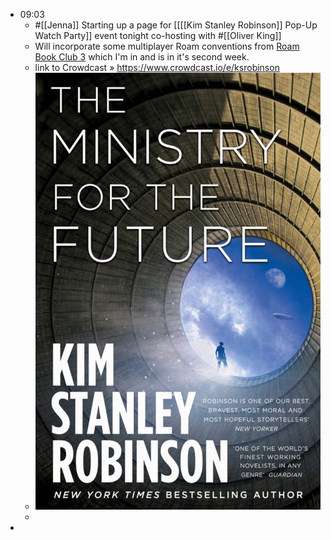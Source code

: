 - 09:03 
    - #[[Jenna]] Starting up a page for [[[[Kim Stanley Robinson]] Pop-Up Watch Party]] event tonight co-hosting with #[[Oliver King]]
    - Will incorporate some multiplayer Roam conventions from [Roam Book Club 3](https://roamresearch.com/#/app/RBC3-The-Culture-Code) which I'm in and is in it's second week.
    - link to Crowdcast » https://www.crowdcast.io/e/ksrobinson
    - ![](./images/aHR0cHM6Ly9jcm93ZGNhc3QtcHJvZC5pbWdpeC5uZXQvLU01NEZXaE5FMTRnUVpoNzRpSm0vZXZlbnQtY292ZXItNDI0NT93PTgwMA==)
    - 
-  
